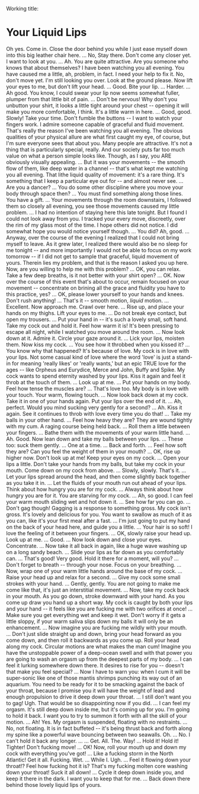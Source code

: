 
Working title:
# Your Liquid Lips


 Oh yes. Come in. Close the door behind you while I just ease myself down into this big leather chair here. ... No, Stay there. Don't come any closer yet. I want to look at you. ...  Ah. You are quite attractive. Are you someone who knows that about themselves? I have been watching you all evening. You have caused me a little, ah, problem, in fact. I need your help to fix it. No, don't move yet. I'm still looking you over. Look at the ground please. Now lift your eyes to me, but don't lift your head. ... Good. Bite your lip. ... Harder. ... Ah good. You know, I could swear your lip now seems somewhat fuller, plumper from that little bit of pain. ... Don't be nervous! Why don't you unbutton your shirt, it looks a little tight around your chest -- opening it will make you more comfortable, I think. It's a little warm in here. ... Good, good. Slowly! Take your time. Don't fumble the buttons -- I want to watch your fingers work. I admire someone capable of graceful and fluid movement. That's really the reason I've been watching you all evening. The obvious qualities of your physical allure are what first caught my eye, of course, but I'm sure everyone sees that about you. Many people are attractive. It's not a thing that is particularly special, really. And our society puts far too much value on what a person simple looks like. Though, as I say, you ARE obviously visually appealing. ... But it was your movements -- the smooth flow of them, like deep water in a channel -- that's what kept me watching you all evening. That lithe liquid quality of movement: it's a rare thing. It's something that I keep a particular eye out for -- and almost never see. ... Are you a dancer? ... You do some other discipline where you move your body through space then? ... You must find something along those lines. You have a gift. ... Your movements through the room downstairs, I followed them so closely all evening, you see those movements caused my little problem. ... I had no intention of staying here this late tonight. But I found I could not look away from you. I tracked your every move, discreetly, over the rim of my glass most of the time. I hope others did not notice. I did somewhat hope you would notice yourself though. ... You did? Ah, good. ... Anyway, over the course of the evening I realized that I could not bring myself to leave. As it grew later, I realized there would also be no sleep for me tonight -- and more importantly I would not be able to focus on my work tomorrow -- if I did not get to sample that graceful, liquid movement of yours. Therein lies my problem, and that is the reason I asked you up here. Now, are you willing to help me with this problem? ... OK, you can relax. Take a few deep breaths, is it not better with your shirt open? ... OK. Now over the course of this event that's about to occur, remain focused on your movement -- concentrate on brining all the grace and fluidity you have to this practice, yes? ... OK, please lower yourself to your hands and knees. Don't rush anything! ... That's it -- smooth motion, _liquid_ motion. ... Excellent. Now approach me. Crawl over here. ... Rise up, and place your hands on my thighs. Lift your eyes to me. ... Do not break eye contact, but open my trousers. ... Put your hand in -- it's such a lovely small, soft hand. Take my cock out and hold it. Feel how warm it is! It's been pressing to escape all night, while I watched you move around the room. ... Now look down at it. Admire it. Circle your gaze around it. ... Lick your lips, moisten them. Now kiss my cock. ... You see how it throbbed when you kissed it? ... You know why that happened? It's because of love. My cock is in love with your lips. Not some casual kind of love where the word 'love' is just a stand-in for meaning 'really likes' or 'really wants,' but an epic TRUE love for the ages -- like Orpheus and Eurydice, Merce and John, Buffy and Spike. My cock wants to spend eternity washed by your lips. Kiss it again and feel it throb at the touch of them. ... Look up at me. ... Put your hands on my body. Feel how tense the muscles are? ... That's love too. My body is in love with your touch. Your warm, flowing touch. ... Now look back down at my cock. Take it in one of your hands again. Put your lips over the end of it. ... Ah, perfect. Would you mind sucking very gently for a second? ... Ah. Kiss it again. See it continues to throb with love every time you do that! ... Take my balls in your other hand. ... Feel how heavy they are? They are wound tightly with my cum. A raging course being held back. ... Roll them a little between your fingers. ... Bathe them with the movements of your warm little hand. ... Ah. Good. Now lean down and take my balls between your lips. ... These too: suck them gently. ... One at a time. ... Back and forth. ... Feel how soft they are? Can you feel the weight of them in your mouth? ... OK, rise up higher now. Don't look up at me! Keep your eyes on my cock. ... Open your lips a little. Don't take your hands from my balls, but take my cock in your mouth. Come down on my cock from above. ... Slowly, slowly. That's it. ... Let your lips spread around the head, and then come slightly back together as you take it in. ... Let the fluids of your mouth run out ahead of your lips. Think about how hungry you are for my cock. ... Always think about how hungry you are for it. You are starving for my cock. ... Ah, so good. I can feel your warm mouth sliding wet and hot down it. ... See how far you can go. ... Don't gag though! Gagging is a response to something gross. My cock isn't gross. It's lovely and delicious for you. You want to swallow as much of it as you can, like it's your first meal after a fast. ... I'm just going to put my hand on the back of your head here, and guide you a little. ... Your hair is so soft! I love the feeling of it between your fingers. ... OK, slowly raise your head up. Look up at me. ... Good. ... Now look down and close your eyes. Concentrate. ... Now take it all back in again, like a huge wave washing up on a long sandy beach. ... Slide your lips as far down as you comfortably can. ... That's good! Very good. Hold it there for a moment, will you? ... Don't forget to breath -- through your nose. Focus on your breathing. ...  Now, wrap one of your warm little hands around the base of my cock. ... Raise your head up and relax for a second. ... Give my cock some small strokes with your hand. ... Gently, gently. You are not going to make me come like that, it's just an interstitial movement. ... Now, take my cock back in your mouth. As you go down, stroke downward with your hand. As you come up draw you hand up a short way. My cock is caught by both your lips and your hand -- it feels like you are fucking me with two orifices at once! ... Make sure you get everything wet and keep it wet. Don't worry if it gets a little sloppy, if your warm saliva slips down my balls it will only be an enhancement. ...  Now imagine you are fucking me wildly with your mouth. ... Don't just slide straight up and down, bring your head forward as you come down, and then roll it backwards as you come up. Roll your head along my cock. Circular motions are what makes the man cum! Imagine you have the unstoppable power of a deep-ocean swell and with that power you are going to wash an orgasm up from the deepest parts of my body. ... I can feel it lurking somewhere down there. It desires to rise for you -- doesn't that make you feel special? ...  Now I have to warn you: when I cum it will be super-sonic like one of those mantis shrimps punching its way out of an aquarium. You need to be ready for it to be smacking against the back of your throat, because I promise you it will have the weight of lead and enough propulsion to drive it deep down your throat. ... I still don't want you to gag! Ugh. That would be so disappointing now if you did. ...  I can feel my orgasm. It's still deep down inside me, but it's coming up for you. I'm going to hold it back. I want you to try to summon it forth with all the skill of your motion. ... Ah! Yes. My orgasm is suspended, floating with no restraints. ... No, not floating. It is in fact buffeted -- it's being thrust back and forth along my spine like a powerful wave bouncing between two seawalls. Oh. ... No. I can't hold it back any longer. ... ... Get. All. The. Way! ... Hold it! Hold it! Tighter! Don't fucking move! ... OK! Now, roll your mouth up and down my cock with everything you've got! ... Like a fucking storm in the North Atlantic! Get it all. Fucking. Wet. ... While I. Ugh. ... Feel it flowing down your throat!? Feel how fucking hot it is? That's my fucking molten core washing down your throat! Suck it all down! ... Cycle it deep down inside you, and keep it there in the dark. I want you to keep that for me. ... Back down there behind those lovely liquid lips of yours.
 
 





